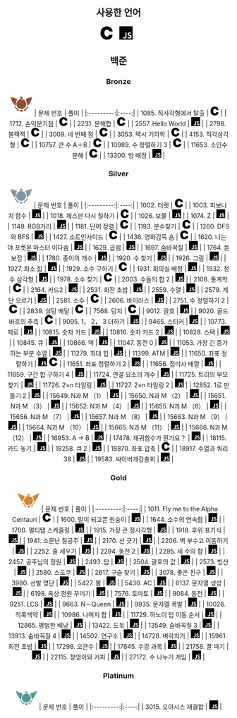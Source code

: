 <div align='center'>

## 사용한 언어

<img src='https://github.com/SWARVY/Algorithm/raw/main/icons/c.svg' alt='icon' style='width: 30px; height: 30px; margin-right: 10px;' />
<img src='https://github.com/SWARVY/Algorithm/raw/main/icons/javascript.svg' alt='icon' style='width: 30px; height: 30px; margin-right: 10px;' />

</div>
<div align='center'>

## 백준

### Bronze
<img src='https://github.com/SWARVY/Algorithm/raw/main/icons/tier_bronze.png' alt='Bronze' style='width: 50px; height: auto;'/>
| 문제 번호 | 풀이 |
|:---------:|:----:|
| 1085. 직사각형에서 탈출 | <a href='https://github.com/SWARVY/Algorithm/tree/main/백준/Bronze/1085. 직사각형에서 탈출/직사각형에서 탈출.c' target='_blank'><img src='https://github.com/SWARVY/Algorithm/raw/main/icons/c.svg' alt='c' style='width: 20px; height: 20px;'/></a> |
| 1712. 손익분기점 | <a href='https://github.com/SWARVY/Algorithm/tree/main/백준/Bronze/1712. 손익분기점/손익분기점.c' target='_blank'><img src='https://github.com/SWARVY/Algorithm/raw/main/icons/c.svg' alt='c' style='width: 20px; height: 20px;'/></a> |
| 2231. 분해합 | <a href='https://github.com/SWARVY/Algorithm/tree/main/백준/Bronze/2231. 분해합/분해합.c' target='_blank'><img src='https://github.com/SWARVY/Algorithm/raw/main/icons/c.svg' alt='c' style='width: 20px; height: 20px;'/></a> |
| 2557. Hello World | <a href='https://github.com/SWARVY/Algorithm/tree/main/백준/Bronze/2557. Hello World/Hello World.js' target='_blank'><img src='https://github.com/SWARVY/Algorithm/raw/main/icons/js.svg' alt='js' style='width: 20px; height: 20px;'/></a> |
| 2798. 블랙잭 | <a href='https://github.com/SWARVY/Algorithm/tree/main/백준/Bronze/2798. 블랙잭/블랙잭.c' target='_blank'><img src='https://github.com/SWARVY/Algorithm/raw/main/icons/c.svg' alt='c' style='width: 20px; height: 20px;'/></a> |
| 3009. 네 번째 점 | <a href='https://github.com/SWARVY/Algorithm/tree/main/백준/Bronze/3009. 네 번째 점/네 번째 점.c' target='_blank'><img src='https://github.com/SWARVY/Algorithm/raw/main/icons/c.svg' alt='c' style='width: 20px; height: 20px;'/></a> |
| 3053. 택시 기하학 | <a href='https://github.com/SWARVY/Algorithm/tree/main/백준/Bronze/3053. 택시 기하학/택시 기하학.c' target='_blank'><img src='https://github.com/SWARVY/Algorithm/raw/main/icons/c.svg' alt='c' style='width: 20px; height: 20px;'/></a> |
| 4153. 직각삼각형 | <a href='https://github.com/SWARVY/Algorithm/tree/main/백준/Bronze/4153. 직각삼각형/직각삼각형.c' target='_blank'><img src='https://github.com/SWARVY/Algorithm/raw/main/icons/c.svg' alt='c' style='width: 20px; height: 20px;'/></a> |
| 10757. 큰 수 A＋B | <a href='https://github.com/SWARVY/Algorithm/tree/main/백준/Bronze/10757. 큰 수 A＋B/큰 수 A＋B.c' target='_blank'><img src='https://github.com/SWARVY/Algorithm/raw/main/icons/c.svg' alt='c' style='width: 20px; height: 20px;'/></a> |
| 10989. 수 정렬하기 3 | <a href='https://github.com/SWARVY/Algorithm/tree/main/백준/Bronze/10989. 수 정렬하기 3/수 정렬하기 3.c' target='_blank'><img src='https://github.com/SWARVY/Algorithm/raw/main/icons/c.svg' alt='c' style='width: 20px; height: 20px;'/></a> |
| 11653. 소인수분해 | <a href='https://github.com/SWARVY/Algorithm/tree/main/백준/Bronze/11653. 소인수분해/소인수분해.c' target='_blank'><img src='https://github.com/SWARVY/Algorithm/raw/main/icons/c.svg' alt='c' style='width: 20px; height: 20px;'/></a> |
| 13300. 방 배정 | <a href='https://github.com/SWARVY/Algorithm/tree/main/백준/Bronze/13300. 방 배정/방 배정.js' target='_blank'><img src='https://github.com/SWARVY/Algorithm/raw/main/icons/js.svg' alt='js' style='width: 20px; height: 20px;'/></a> |

### Silver
<img src='https://github.com/SWARVY/Algorithm/raw/main/icons/tier_silver.png' alt='Silver' style='width: 50px; height: auto;'/>
| 문제 번호 | 풀이 |
|:---------:|:----:|
| 1002. 터렛 | <a href='https://github.com/SWARVY/Algorithm/tree/main/백준/Silver/1002. 터렛/터렛.c' target='_blank'><img src='https://github.com/SWARVY/Algorithm/raw/main/icons/c.svg' alt='c' style='width: 20px; height: 20px;'/></a> |
| 1003. 피보나치 함수 | <a href='https://github.com/SWARVY/Algorithm/tree/main/백준/Silver/1003. 피보나치 함수/피보나치 함수.js' target='_blank'><img src='https://github.com/SWARVY/Algorithm/raw/main/icons/js.svg' alt='js' style='width: 20px; height: 20px;'/></a> |
| 1018. 체스판 다시 칠하기 | <a href='https://github.com/SWARVY/Algorithm/tree/main/백준/Silver/1018. 체스판 다시 칠하기/체스판 다시 칠하기.c' target='_blank'><img src='https://github.com/SWARVY/Algorithm/raw/main/icons/c.svg' alt='c' style='width: 20px; height: 20px;'/></a> |
| 1026. 보물 | <a href='https://github.com/SWARVY/Algorithm/tree/main/백준/Silver/1026. 보물/보물.js' target='_blank'><img src='https://github.com/SWARVY/Algorithm/raw/main/icons/js.svg' alt='js' style='width: 20px; height: 20px;'/></a> |
| 1074. Z | <a href='https://github.com/SWARVY/Algorithm/tree/main/백준/Silver/1074. Z/Z.js' target='_blank'><img src='https://github.com/SWARVY/Algorithm/raw/main/icons/js.svg' alt='js' style='width: 20px; height: 20px;'/></a> |
| 1149. RGB거리 | <a href='https://github.com/SWARVY/Algorithm/tree/main/백준/Silver/1149. RGB거리/RGB거리.js' target='_blank'><img src='https://github.com/SWARVY/Algorithm/raw/main/icons/js.svg' alt='js' style='width: 20px; height: 20px;'/></a> |
| 1181. 단어 정렬 | <a href='https://github.com/SWARVY/Algorithm/tree/main/백준/Silver/1181. 단어 정렬/단어 정렬.c' target='_blank'><img src='https://github.com/SWARVY/Algorithm/raw/main/icons/c.svg' alt='c' style='width: 20px; height: 20px;'/></a> |
| 1193. 분수찾기 | <a href='https://github.com/SWARVY/Algorithm/tree/main/백준/Silver/1193. 분수찾기/분수찾기.c' target='_blank'><img src='https://github.com/SWARVY/Algorithm/raw/main/icons/c.svg' alt='c' style='width: 20px; height: 20px;'/></a> |
| 1260. DFS와 BFS | <a href='https://github.com/SWARVY/Algorithm/tree/main/백준/Silver/1260. DFS와 BFS/DFS와 BFS.js' target='_blank'><img src='https://github.com/SWARVY/Algorithm/raw/main/icons/js.svg' alt='js' style='width: 20px; height: 20px;'/></a> |
| 1427. 소트인사이드 | <a href='https://github.com/SWARVY/Algorithm/tree/main/백준/Silver/1427. 소트인사이드/소트인사이드.c' target='_blank'><img src='https://github.com/SWARVY/Algorithm/raw/main/icons/c.svg' alt='c' style='width: 20px; height: 20px;'/></a> |
| 1436. 영화감독 숌 | <a href='https://github.com/SWARVY/Algorithm/tree/main/백준/Silver/1436. 영화감독 숌/영화감독 숌.c' target='_blank'><img src='https://github.com/SWARVY/Algorithm/raw/main/icons/c.svg' alt='c' style='width: 20px; height: 20px;'/></a> |
| 1620. 나는야 포켓몬 마스터 이다솜 | <a href='https://github.com/SWARVY/Algorithm/tree/main/백준/Silver/1620. 나는야 포켓몬 마스터 이다솜/나는야 포켓몬 마스터 이다솜.js' target='_blank'><img src='https://github.com/SWARVY/Algorithm/raw/main/icons/js.svg' alt='js' style='width: 20px; height: 20px;'/></a> |
| 1629. 곱셈 | <a href='https://github.com/SWARVY/Algorithm/tree/main/백준/Silver/1629. 곱셈/곱셈.js' target='_blank'><img src='https://github.com/SWARVY/Algorithm/raw/main/icons/js.svg' alt='js' style='width: 20px; height: 20px;'/></a> |
| 1697. 숨바꼭질 | <a href='https://github.com/SWARVY/Algorithm/tree/main/백준/Silver/1697. 숨바꼭질/숨바꼭질.js' target='_blank'><img src='https://github.com/SWARVY/Algorithm/raw/main/icons/js.svg' alt='js' style='width: 20px; height: 20px;'/></a> |
| 1764. 듣보잡 | <a href='https://github.com/SWARVY/Algorithm/tree/main/백준/Silver/1764. 듣보잡/듣보잡.js' target='_blank'><img src='https://github.com/SWARVY/Algorithm/raw/main/icons/js.svg' alt='js' style='width: 20px; height: 20px;'/></a> |
| 1780. 종이의 개수 | <a href='https://github.com/SWARVY/Algorithm/tree/main/백준/Silver/1780. 종이의 개수/종이의 개수.js' target='_blank'><img src='https://github.com/SWARVY/Algorithm/raw/main/icons/js.svg' alt='js' style='width: 20px; height: 20px;'/></a> |
| 1920. 수 찾기 | <a href='https://github.com/SWARVY/Algorithm/tree/main/백준/Silver/1920. 수 찾기/수 찾기.js' target='_blank'><img src='https://github.com/SWARVY/Algorithm/raw/main/icons/js.svg' alt='js' style='width: 20px; height: 20px;'/></a> |
| 1926. 그림 | <a href='https://github.com/SWARVY/Algorithm/tree/main/백준/Silver/1926. 그림/그림.js' target='_blank'><img src='https://github.com/SWARVY/Algorithm/raw/main/icons/js.svg' alt='js' style='width: 20px; height: 20px;'/></a> |
| 1927. 최소 힙 | <a href='https://github.com/SWARVY/Algorithm/tree/main/백준/Silver/1927. 최소 힙/최소 힙.js' target='_blank'><img src='https://github.com/SWARVY/Algorithm/raw/main/icons/js.svg' alt='js' style='width: 20px; height: 20px;'/></a> |
| 1929. 소수 구하기 | <a href='https://github.com/SWARVY/Algorithm/tree/main/백준/Silver/1929. 소수 구하기/소수 구하기.c' target='_blank'><img src='https://github.com/SWARVY/Algorithm/raw/main/icons/c.svg' alt='c' style='width: 20px; height: 20px;'/></a> |
| 1931. 회의실 배정 | <a href='https://github.com/SWARVY/Algorithm/tree/main/백준/Silver/1931. 회의실 배정/회의실 배정.js' target='_blank'><img src='https://github.com/SWARVY/Algorithm/raw/main/icons/js.svg' alt='js' style='width: 20px; height: 20px;'/></a> |
| 1932. 정수 삼각형 | <a href='https://github.com/SWARVY/Algorithm/tree/main/백준/Silver/1932. 정수 삼각형/정수 삼각형.js' target='_blank'><img src='https://github.com/SWARVY/Algorithm/raw/main/icons/js.svg' alt='js' style='width: 20px; height: 20px;'/></a> |
| 1978. 소수 찾기 | <a href='https://github.com/SWARVY/Algorithm/tree/main/백준/Silver/1978. 소수 찾기/소수 찾기.c' target='_blank'><img src='https://github.com/SWARVY/Algorithm/raw/main/icons/c.svg' alt='c' style='width: 20px; height: 20px;'/></a> |
| 2003. 수들의 합 2 | <a href='https://github.com/SWARVY/Algorithm/tree/main/백준/Silver/2003. 수들의 합 2/수들의 합 2.js' target='_blank'><img src='https://github.com/SWARVY/Algorithm/raw/main/icons/js.svg' alt='js' style='width: 20px; height: 20px;'/></a> |
| 2108. 통계학 | <a href='https://github.com/SWARVY/Algorithm/tree/main/백준/Silver/2108. 통계학/통계학.c' target='_blank'><img src='https://github.com/SWARVY/Algorithm/raw/main/icons/c.svg' alt='c' style='width: 20px; height: 20px;'/></a> |
| 2164. 카드2 | <a href='https://github.com/SWARVY/Algorithm/tree/main/백준/Silver/2164. 카드2/카드2.js' target='_blank'><img src='https://github.com/SWARVY/Algorithm/raw/main/icons/js.svg' alt='js' style='width: 20px; height: 20px;'/></a> |
| 2531. 회전 초밥 | <a href='https://github.com/SWARVY/Algorithm/tree/main/백준/Silver/2531. 회전 초밥/회전 초밥.js' target='_blank'><img src='https://github.com/SWARVY/Algorithm/raw/main/icons/js.svg' alt='js' style='width: 20px; height: 20px;'/></a> |
| 2559. 수열 | <a href='https://github.com/SWARVY/Algorithm/tree/main/백준/Silver/2559. 수열/수열.js' target='_blank'><img src='https://github.com/SWARVY/Algorithm/raw/main/icons/js.svg' alt='js' style='width: 20px; height: 20px;'/></a> |
| 2579. 계단 오르기 | <a href='https://github.com/SWARVY/Algorithm/tree/main/백준/Silver/2579. 계단 오르기/계단 오르기.js' target='_blank'><img src='https://github.com/SWARVY/Algorithm/raw/main/icons/js.svg' alt='js' style='width: 20px; height: 20px;'/></a> |
| 2581. 소수 | <a href='https://github.com/SWARVY/Algorithm/tree/main/백준/Silver/2581. 소수/소수.c' target='_blank'><img src='https://github.com/SWARVY/Algorithm/raw/main/icons/c.svg' alt='c' style='width: 20px; height: 20px;'/></a> |
| 2606. 바이러스 | <a href='https://github.com/SWARVY/Algorithm/tree/main/백준/Silver/2606. 바이러스/바이러스.js' target='_blank'><img src='https://github.com/SWARVY/Algorithm/raw/main/icons/js.svg' alt='js' style='width: 20px; height: 20px;'/></a> |
| 2751. 수 정렬하기 2 | <a href='https://github.com/SWARVY/Algorithm/tree/main/백준/Silver/2751. 수 정렬하기 2/수 정렬하기 2.c' target='_blank'><img src='https://github.com/SWARVY/Algorithm/raw/main/icons/c.svg' alt='c' style='width: 20px; height: 20px;'/></a> |
| 2839. 설탕 배달 | <a href='https://github.com/SWARVY/Algorithm/tree/main/백준/Silver/2839. 설탕 배달/설탕 배달.c' target='_blank'><img src='https://github.com/SWARVY/Algorithm/raw/main/icons/c.svg' alt='c' style='width: 20px; height: 20px;'/></a> |
| 7568. 덩치 | <a href='https://github.com/SWARVY/Algorithm/tree/main/백준/Silver/7568. 덩치/덩치.c' target='_blank'><img src='https://github.com/SWARVY/Algorithm/raw/main/icons/c.svg' alt='c' style='width: 20px; height: 20px;'/></a> |
| 9012. 괄호 | <a href='https://github.com/SWARVY/Algorithm/tree/main/백준/Silver/9012. 괄호/괄호.js' target='_blank'><img src='https://github.com/SWARVY/Algorithm/raw/main/icons/js.svg' alt='js' style='width: 20px; height: 20px;'/></a> |
| 9020. 골드바흐의 추측 | <a href='https://github.com/SWARVY/Algorithm/tree/main/백준/Silver/9020. 골드바흐의 추측/골드바흐의 추측.c' target='_blank'><img src='https://github.com/SWARVY/Algorithm/raw/main/icons/c.svg' alt='c' style='width: 20px; height: 20px;'/></a> |
| 9095. 1， 2， 3 더하기 | <a href='https://github.com/SWARVY/Algorithm/tree/main/백준/Silver/9095. 1， 2， 3 더하기/1， 2， 3 더하기.js' target='_blank'><img src='https://github.com/SWARVY/Algorithm/raw/main/icons/js.svg' alt='js' style='width: 20px; height: 20px;'/></a> |
| 9465. 스티커 | <a href='https://github.com/SWARVY/Algorithm/tree/main/백준/Silver/9465. 스티커/스티커.js' target='_blank'><img src='https://github.com/SWARVY/Algorithm/raw/main/icons/js.svg' alt='js' style='width: 20px; height: 20px;'/></a> |
| 10773. 제로 | <a href='https://github.com/SWARVY/Algorithm/tree/main/백준/Silver/10773. 제로/제로.js' target='_blank'><img src='https://github.com/SWARVY/Algorithm/raw/main/icons/js.svg' alt='js' style='width: 20px; height: 20px;'/></a> |
| 10815. 숫자 카드 | <a href='https://github.com/SWARVY/Algorithm/tree/main/백준/Silver/10815. 숫자 카드/숫자 카드.js' target='_blank'><img src='https://github.com/SWARVY/Algorithm/raw/main/icons/js.svg' alt='js' style='width: 20px; height: 20px;'/></a> |
| 10816. 숫자 카드 2 | <a href='https://github.com/SWARVY/Algorithm/tree/main/백준/Silver/10816. 숫자 카드 2/숫자 카드 2.js' target='_blank'><img src='https://github.com/SWARVY/Algorithm/raw/main/icons/js.svg' alt='js' style='width: 20px; height: 20px;'/></a> |
| 10828. 스택 | <a href='https://github.com/SWARVY/Algorithm/tree/main/백준/Silver/10828. 스택/스택.js' target='_blank'><img src='https://github.com/SWARVY/Algorithm/raw/main/icons/js.svg' alt='js' style='width: 20px; height: 20px;'/></a> |
| 10845. 큐 | <a href='https://github.com/SWARVY/Algorithm/tree/main/백준/Silver/10845. 큐/큐.js' target='_blank'><img src='https://github.com/SWARVY/Algorithm/raw/main/icons/js.svg' alt='js' style='width: 20px; height: 20px;'/></a> |
| 10866. 덱 | <a href='https://github.com/SWARVY/Algorithm/tree/main/백준/Silver/10866. 덱/덱.js' target='_blank'><img src='https://github.com/SWARVY/Algorithm/raw/main/icons/js.svg' alt='js' style='width: 20px; height: 20px;'/></a> |
| 11047. 동전 0 | <a href='https://github.com/SWARVY/Algorithm/tree/main/백준/Silver/11047. 동전 0/동전 0.js' target='_blank'><img src='https://github.com/SWARVY/Algorithm/raw/main/icons/js.svg' alt='js' style='width: 20px; height: 20px;'/></a> |
| 11053. 가장 긴 증가하는 부분 수열 | <a href='https://github.com/SWARVY/Algorithm/tree/main/백준/Silver/11053. 가장 긴 증가하는 부분 수열/가장 긴 증가하는 부분 수열.js' target='_blank'><img src='https://github.com/SWARVY/Algorithm/raw/main/icons/js.svg' alt='js' style='width: 20px; height: 20px;'/></a> |
| 11279. 최대 힙 | <a href='https://github.com/SWARVY/Algorithm/tree/main/백준/Silver/11279. 최대 힙/최대 힙.js' target='_blank'><img src='https://github.com/SWARVY/Algorithm/raw/main/icons/js.svg' alt='js' style='width: 20px; height: 20px;'/></a> |
| 11399. ATM | <a href='https://github.com/SWARVY/Algorithm/tree/main/백준/Silver/11399. ATM/ATM.js' target='_blank'><img src='https://github.com/SWARVY/Algorithm/raw/main/icons/js.svg' alt='js' style='width: 20px; height: 20px;'/></a> |
| 11650. 좌표 정렬하기 | <a href='https://github.com/SWARVY/Algorithm/tree/main/백준/Silver/11650. 좌표 정렬하기/좌표 정렬하기.js' target='_blank'><img src='https://github.com/SWARVY/Algorithm/raw/main/icons/js.svg' alt='js' style='width: 20px; height: 20px;'/></a> <a href='https://github.com/SWARVY/Algorithm/tree/main/백준/Silver/11650. 좌표 정렬하기/좌표 정렬하기.c' target='_blank'><img src='https://github.com/SWARVY/Algorithm/raw/main/icons/c.svg' alt='c' style='width: 20px; height: 20px;'/></a> |
| 11651. 좌표 정렬하기 2 | <a href='https://github.com/SWARVY/Algorithm/tree/main/백준/Silver/11651. 좌표 정렬하기 2/좌표 정렬하기 2.js' target='_blank'><img src='https://github.com/SWARVY/Algorithm/raw/main/icons/js.svg' alt='js' style='width: 20px; height: 20px;'/></a> |
| 11656. 접미사 배열 | <a href='https://github.com/SWARVY/Algorithm/tree/main/백준/Silver/11656. 접미사 배열/접미사 배열.js' target='_blank'><img src='https://github.com/SWARVY/Algorithm/raw/main/icons/js.svg' alt='js' style='width: 20px; height: 20px;'/></a> |
| 11659. 구간 합 구하기 4 | <a href='https://github.com/SWARVY/Algorithm/tree/main/백준/Silver/11659. 구간 합 구하기 4/구간 합 구하기 4.js' target='_blank'><img src='https://github.com/SWARVY/Algorithm/raw/main/icons/js.svg' alt='js' style='width: 20px; height: 20px;'/></a> |
| 11724. 연결 요소의 개수 | <a href='https://github.com/SWARVY/Algorithm/tree/main/백준/Silver/11724. 연결 요소의 개수/연결 요소의 개수.js' target='_blank'><img src='https://github.com/SWARVY/Algorithm/raw/main/icons/js.svg' alt='js' style='width: 20px; height: 20px;'/></a> |
| 11725. 트리의 부모 찾기 | <a href='https://github.com/SWARVY/Algorithm/tree/main/백준/Silver/11725. 트리의 부모 찾기/트리의 부모 찾기.js' target='_blank'><img src='https://github.com/SWARVY/Algorithm/raw/main/icons/js.svg' alt='js' style='width: 20px; height: 20px;'/></a> |
| 11726. 2×n 타일링 | <a href='https://github.com/SWARVY/Algorithm/tree/main/백준/Silver/11726. 2×n 타일링/2×n 타일링.js' target='_blank'><img src='https://github.com/SWARVY/Algorithm/raw/main/icons/js.svg' alt='js' style='width: 20px; height: 20px;'/></a> |
| 11727. 2×n 타일링 2 | <a href='https://github.com/SWARVY/Algorithm/tree/main/백준/Silver/11727. 2×n 타일링 2/2×n 타일링 2.js' target='_blank'><img src='https://github.com/SWARVY/Algorithm/raw/main/icons/js.svg' alt='js' style='width: 20px; height: 20px;'/></a> |
| 12852. 1로 만들기 2 | <a href='https://github.com/SWARVY/Algorithm/tree/main/백준/Silver/12852. 1로 만들기 2/1로 만들기 2.js' target='_blank'><img src='https://github.com/SWARVY/Algorithm/raw/main/icons/js.svg' alt='js' style='width: 20px; height: 20px;'/></a> |
| 15649. N과 M （1） | <a href='https://github.com/SWARVY/Algorithm/tree/main/백준/Silver/15649. N과 M （1）/N과 M （1）.js' target='_blank'><img src='https://github.com/SWARVY/Algorithm/raw/main/icons/js.svg' alt='js' style='width: 20px; height: 20px;'/></a> |
| 15650. N과 M （2） | <a href='https://github.com/SWARVY/Algorithm/tree/main/백준/Silver/15650. N과 M （2）/N과 M （2）.js' target='_blank'><img src='https://github.com/SWARVY/Algorithm/raw/main/icons/js.svg' alt='js' style='width: 20px; height: 20px;'/></a> |
| 15651. N과 M （3） | <a href='https://github.com/SWARVY/Algorithm/tree/main/백준/Silver/15651. N과 M （3）/N과 M （3）.js' target='_blank'><img src='https://github.com/SWARVY/Algorithm/raw/main/icons/js.svg' alt='js' style='width: 20px; height: 20px;'/></a> |
| 15652. N과 M （4） | <a href='https://github.com/SWARVY/Algorithm/tree/main/백준/Silver/15652. N과 M （4）/N과 M （4）.js' target='_blank'><img src='https://github.com/SWARVY/Algorithm/raw/main/icons/js.svg' alt='js' style='width: 20px; height: 20px;'/></a> |
| 15655. N과 M （6） | <a href='https://github.com/SWARVY/Algorithm/tree/main/백준/Silver/15655. N과 M （6）/N과 M （6）.js' target='_blank'><img src='https://github.com/SWARVY/Algorithm/raw/main/icons/js.svg' alt='js' style='width: 20px; height: 20px;'/></a> |
| 15656. N과 M （7） | <a href='https://github.com/SWARVY/Algorithm/tree/main/백준/Silver/15656. N과 M （7）/N과 M （7）.js' target='_blank'><img src='https://github.com/SWARVY/Algorithm/raw/main/icons/js.svg' alt='js' style='width: 20px; height: 20px;'/></a> |
| 15657. N과 M （8） | <a href='https://github.com/SWARVY/Algorithm/tree/main/백준/Silver/15657. N과 M （8）/N과 M （8）.js' target='_blank'><img src='https://github.com/SWARVY/Algorithm/raw/main/icons/js.svg' alt='js' style='width: 20px; height: 20px;'/></a> |
| 15663. N과 M （9） | <a href='https://github.com/SWARVY/Algorithm/tree/main/백준/Silver/15663. N과 M （9）/N과 M （9）.js' target='_blank'><img src='https://github.com/SWARVY/Algorithm/raw/main/icons/js.svg' alt='js' style='width: 20px; height: 20px;'/></a> |
| 15664. N과 M （10） | <a href='https://github.com/SWARVY/Algorithm/tree/main/백준/Silver/15664. N과 M （10）/N과 M （10）.js' target='_blank'><img src='https://github.com/SWARVY/Algorithm/raw/main/icons/js.svg' alt='js' style='width: 20px; height: 20px;'/></a> |
| 15665. N과 M （11） | <a href='https://github.com/SWARVY/Algorithm/tree/main/백준/Silver/15665. N과 M （11）/N과 M （11）.js' target='_blank'><img src='https://github.com/SWARVY/Algorithm/raw/main/icons/js.svg' alt='js' style='width: 20px; height: 20px;'/></a> |
| 15666. N과 M （12） | <a href='https://github.com/SWARVY/Algorithm/tree/main/백준/Silver/15666. N과 M （12）/N과 M （12）.js' target='_blank'><img src='https://github.com/SWARVY/Algorithm/raw/main/icons/js.svg' alt='js' style='width: 20px; height: 20px;'/></a> |
| 16953. A → B | <a href='https://github.com/SWARVY/Algorithm/tree/main/백준/Silver/16953. A → B/A → B.js' target='_blank'><img src='https://github.com/SWARVY/Algorithm/raw/main/icons/js.svg' alt='js' style='width: 20px; height: 20px;'/></a> |
| 17478. 재귀함수가 뭔가요？ | <a href='https://github.com/SWARVY/Algorithm/tree/main/백준/Silver/17478. 재귀함수가 뭔가요？/재귀함수가 뭔가요？.js' target='_blank'><img src='https://github.com/SWARVY/Algorithm/raw/main/icons/js.svg' alt='js' style='width: 20px; height: 20px;'/></a> |
| 18115. 카드 놓기 | <a href='https://github.com/SWARVY/Algorithm/tree/main/백준/Silver/18115. 카드 놓기/카드 놓기.js' target='_blank'><img src='https://github.com/SWARVY/Algorithm/raw/main/icons/js.svg' alt='js' style='width: 20px; height: 20px;'/></a> |
| 18258. 큐 2 | <a href='https://github.com/SWARVY/Algorithm/tree/main/백준/Silver/18258. 큐 2/큐 2.js' target='_blank'><img src='https://github.com/SWARVY/Algorithm/raw/main/icons/js.svg' alt='js' style='width: 20px; height: 20px;'/></a> |
| 18870. 좌표 압축 | <a href='https://github.com/SWARVY/Algorithm/tree/main/백준/Silver/18870. 좌표 압축/좌표 압축.c' target='_blank'><img src='https://github.com/SWARVY/Algorithm/raw/main/icons/c.svg' alt='c' style='width: 20px; height: 20px;'/></a> |
| 18917. 수열과 쿼리 38 | <a href='https://github.com/SWARVY/Algorithm/tree/main/백준/Silver/18917. 수열과 쿼리 38/수열과 쿼리 38.js' target='_blank'><img src='https://github.com/SWARVY/Algorithm/raw/main/icons/js.svg' alt='js' style='width: 20px; height: 20px;'/></a> |
| 19583. 싸이버개강총회 | <a href='https://github.com/SWARVY/Algorithm/tree/main/백준/Silver/19583. 싸이버개강총회/싸이버개강총회.js' target='_blank'><img src='https://github.com/SWARVY/Algorithm/raw/main/icons/js.svg' alt='js' style='width: 20px; height: 20px;'/></a> |

### Gold
<img src='https://github.com/SWARVY/Algorithm/raw/main/icons/tier_gold.png' alt='Gold' style='width: 50px; height: auto;'/>
| 문제 번호 | 풀이 |
|:---------:|:----:|
| 1011. Fly me to the Alpha Centauri | <a href='https://github.com/SWARVY/Algorithm/tree/main/백준/Gold/1011. Fly me to the Alpha Centauri/Fly me to the Alpha Centauri.c' target='_blank'><img src='https://github.com/SWARVY/Algorithm/raw/main/icons/c.svg' alt='c' style='width: 20px; height: 20px;'/></a> |
| 1600. 말이 되고픈 원숭이 | <a href='https://github.com/SWARVY/Algorithm/tree/main/백준/Gold/1600. 말이 되고픈 원숭이/말이 되고픈 원숭이.js' target='_blank'><img src='https://github.com/SWARVY/Algorithm/raw/main/icons/js.svg' alt='js' style='width: 20px; height: 20px;'/></a> |
| 1644. 소수의 연속합 | <a href='https://github.com/SWARVY/Algorithm/tree/main/백준/Gold/1644. 소수의 연속합/소수의 연속합.js' target='_blank'><img src='https://github.com/SWARVY/Algorithm/raw/main/icons/js.svg' alt='js' style='width: 20px; height: 20px;'/></a> |
| 1700. 멀티탭 스케줄링 | <a href='https://github.com/SWARVY/Algorithm/tree/main/백준/Gold/1700. 멀티탭 스케줄링/멀티탭 스케줄링.js' target='_blank'><img src='https://github.com/SWARVY/Algorithm/raw/main/icons/js.svg' alt='js' style='width: 20px; height: 20px;'/></a> |
| 1915. 가장 큰 정사각형 | <a href='https://github.com/SWARVY/Algorithm/tree/main/백준/Gold/1915. 가장 큰 정사각형/가장 큰 정사각형.js' target='_blank'><img src='https://github.com/SWARVY/Algorithm/raw/main/icons/js.svg' alt='js' style='width: 20px; height: 20px;'/></a> |
| 1918. 후위 표기식 | <a href='https://github.com/SWARVY/Algorithm/tree/main/백준/Gold/1918. 후위 표기식/후위 표기식.js' target='_blank'><img src='https://github.com/SWARVY/Algorithm/raw/main/icons/js.svg' alt='js' style='width: 20px; height: 20px;'/></a> |
| 1941. 소문난 칠공주 | <a href='https://github.com/SWARVY/Algorithm/tree/main/백준/Gold/1941. 소문난 칠공주/소문난 칠공주.js' target='_blank'><img src='https://github.com/SWARVY/Algorithm/raw/main/icons/js.svg' alt='js' style='width: 20px; height: 20px;'/></a> |
| 2170. 선 긋기 | <a href='https://github.com/SWARVY/Algorithm/tree/main/백준/Gold/2170. 선 긋기/선 긋기.js' target='_blank'><img src='https://github.com/SWARVY/Algorithm/raw/main/icons/js.svg' alt='js' style='width: 20px; height: 20px;'/></a> |
| 2206. 벽 부수고 이동하기 | <a href='https://github.com/SWARVY/Algorithm/tree/main/백준/Gold/2206. 벽 부수고 이동하기/벽 부수고 이동하기.js' target='_blank'><img src='https://github.com/SWARVY/Algorithm/raw/main/icons/js.svg' alt='js' style='width: 20px; height: 20px;'/></a> |
| 2252. 줄 세우기 | <a href='https://github.com/SWARVY/Algorithm/tree/main/백준/Gold/2252. 줄 세우기/줄 세우기.js' target='_blank'><img src='https://github.com/SWARVY/Algorithm/raw/main/icons/js.svg' alt='js' style='width: 20px; height: 20px;'/></a> |
| 2294. 동전 2 | <a href='https://github.com/SWARVY/Algorithm/tree/main/백준/Gold/2294. 동전 2/동전 2.js' target='_blank'><img src='https://github.com/SWARVY/Algorithm/raw/main/icons/js.svg' alt='js' style='width: 20px; height: 20px;'/></a> |
| 2295. 세 수의 합 | <a href='https://github.com/SWARVY/Algorithm/tree/main/백준/Gold/2295. 세 수의 합/세 수의 합.js' target='_blank'><img src='https://github.com/SWARVY/Algorithm/raw/main/icons/js.svg' alt='js' style='width: 20px; height: 20px;'/></a> |
| 2457. 공주님의 정원 | <a href='https://github.com/SWARVY/Algorithm/tree/main/백준/Gold/2457. 공주님의 정원/공주님의 정원.js' target='_blank'><img src='https://github.com/SWARVY/Algorithm/raw/main/icons/js.svg' alt='js' style='width: 20px; height: 20px;'/></a> |
| 2493. 탑 | <a href='https://github.com/SWARVY/Algorithm/tree/main/백준/Gold/2493. 탑/탑.js' target='_blank'><img src='https://github.com/SWARVY/Algorithm/raw/main/icons/js.svg' alt='js' style='width: 20px; height: 20px;'/></a> |
| 2504. 괄호의 값 | <a href='https://github.com/SWARVY/Algorithm/tree/main/백준/Gold/2504. 괄호의 값/괄호의 값.js' target='_blank'><img src='https://github.com/SWARVY/Algorithm/raw/main/icons/js.svg' alt='js' style='width: 20px; height: 20px;'/></a> |
| 2573. 빙산 | <a href='https://github.com/SWARVY/Algorithm/tree/main/백준/Gold/2573. 빙산/빙산.js' target='_blank'><img src='https://github.com/SWARVY/Algorithm/raw/main/icons/js.svg' alt='js' style='width: 20px; height: 20px;'/></a> |
| 2580. 스도쿠 | <a href='https://github.com/SWARVY/Algorithm/tree/main/백준/Gold/2580. 스도쿠/스도쿠.js' target='_blank'><img src='https://github.com/SWARVY/Algorithm/raw/main/icons/js.svg' alt='js' style='width: 20px; height: 20px;'/></a> |
| 2617. 구슬 찾기 | <a href='https://github.com/SWARVY/Algorithm/tree/main/백준/Gold/2617. 구슬 찾기/구슬 찾기.js' target='_blank'><img src='https://github.com/SWARVY/Algorithm/raw/main/icons/js.svg' alt='js' style='width: 20px; height: 20px;'/></a> |
| 3078. 좋은 친구 | <a href='https://github.com/SWARVY/Algorithm/tree/main/백준/Gold/3078. 좋은 친구/좋은 친구.js' target='_blank'><img src='https://github.com/SWARVY/Algorithm/raw/main/icons/js.svg' alt='js' style='width: 20px; height: 20px;'/></a> |
| 3980. 선발 명단 | <a href='https://github.com/SWARVY/Algorithm/tree/main/백준/Gold/3980. 선발 명단/선발 명단.js' target='_blank'><img src='https://github.com/SWARVY/Algorithm/raw/main/icons/js.svg' alt='js' style='width: 20px; height: 20px;'/></a> |
| 5427. 불 | <a href='https://github.com/SWARVY/Algorithm/tree/main/백준/Gold/5427. 불/불.js' target='_blank'><img src='https://github.com/SWARVY/Algorithm/raw/main/icons/js.svg' alt='js' style='width: 20px; height: 20px;'/></a> |
| 5430. AC | <a href='https://github.com/SWARVY/Algorithm/tree/main/백준/Gold/5430. AC/AC.js' target='_blank'><img src='https://github.com/SWARVY/Algorithm/raw/main/icons/js.svg' alt='js' style='width: 20px; height: 20px;'/></a> |
| 6137. 문자열 생성 | <a href='https://github.com/SWARVY/Algorithm/tree/main/백준/Gold/6137. 문자열 생성/문자열 생성.js' target='_blank'><img src='https://github.com/SWARVY/Algorithm/raw/main/icons/js.svg' alt='js' style='width: 20px; height: 20px;'/></a> |
| 6198. 옥상 정원 꾸미기 | <a href='https://github.com/SWARVY/Algorithm/tree/main/백준/Gold/6198. 옥상 정원 꾸미기/옥상 정원 꾸미기.js' target='_blank'><img src='https://github.com/SWARVY/Algorithm/raw/main/icons/js.svg' alt='js' style='width: 20px; height: 20px;'/></a> |
| 7576. 토마토 | <a href='https://github.com/SWARVY/Algorithm/tree/main/백준/Gold/7576. 토마토/토마토.js' target='_blank'><img src='https://github.com/SWARVY/Algorithm/raw/main/icons/js.svg' alt='js' style='width: 20px; height: 20px;'/></a> |
| 9084. 동전 | <a href='https://github.com/SWARVY/Algorithm/tree/main/백준/Gold/9084. 동전/동전.js' target='_blank'><img src='https://github.com/SWARVY/Algorithm/raw/main/icons/js.svg' alt='js' style='width: 20px; height: 20px;'/></a> |
| 9251. LCS | <a href='https://github.com/SWARVY/Algorithm/tree/main/백준/Gold/9251. LCS/LCS.js' target='_blank'><img src='https://github.com/SWARVY/Algorithm/raw/main/icons/js.svg' alt='js' style='width: 20px; height: 20px;'/></a> |
| 9663. N－Queen | <a href='https://github.com/SWARVY/Algorithm/tree/main/백준/Gold/9663. N－Queen/N－Queen.js' target='_blank'><img src='https://github.com/SWARVY/Algorithm/raw/main/icons/js.svg' alt='js' style='width: 20px; height: 20px;'/></a> |
| 9935. 문자열 폭발 | <a href='https://github.com/SWARVY/Algorithm/tree/main/백준/Gold/9935. 문자열 폭발/문자열 폭발.js' target='_blank'><img src='https://github.com/SWARVY/Algorithm/raw/main/icons/js.svg' alt='js' style='width: 20px; height: 20px;'/></a> |
| 10026. 적록색약 | <a href='https://github.com/SWARVY/Algorithm/tree/main/백준/Gold/10026. 적록색약/적록색약.js' target='_blank'><img src='https://github.com/SWARVY/Algorithm/raw/main/icons/js.svg' alt='js' style='width: 20px; height: 20px;'/></a> |
| 10986. 나머지 합 | <a href='https://github.com/SWARVY/Algorithm/tree/main/백준/Gold/10986. 나머지 합/나머지 합.js' target='_blank'><img src='https://github.com/SWARVY/Algorithm/raw/main/icons/js.svg' alt='js' style='width: 20px; height: 20px;'/></a> |
| 11729. 하노이 탑 이동 순서 | <a href='https://github.com/SWARVY/Algorithm/tree/main/백준/Gold/11729. 하노이 탑 이동 순서/하노이 탑 이동 순서.js' target='_blank'><img src='https://github.com/SWARVY/Algorithm/raw/main/icons/js.svg' alt='js' style='width: 20px; height: 20px;'/></a> |
| 12865. 평범한 배낭 | <a href='https://github.com/SWARVY/Algorithm/tree/main/백준/Gold/12865. 평범한 배낭/평범한 배낭.js' target='_blank'><img src='https://github.com/SWARVY/Algorithm/raw/main/icons/js.svg' alt='js' style='width: 20px; height: 20px;'/></a> |
| 13422. 도둑 | <a href='https://github.com/SWARVY/Algorithm/tree/main/백준/Gold/13422. 도둑/도둑.js' target='_blank'><img src='https://github.com/SWARVY/Algorithm/raw/main/icons/js.svg' alt='js' style='width: 20px; height: 20px;'/></a> |
| 13549. 숨바꼭질 3 | <a href='https://github.com/SWARVY/Algorithm/tree/main/백준/Gold/13549. 숨바꼭질 3/숨바꼭질 3.js' target='_blank'><img src='https://github.com/SWARVY/Algorithm/raw/main/icons/js.svg' alt='js' style='width: 20px; height: 20px;'/></a> |
| 13913. 숨바꼭질 4 | <a href='https://github.com/SWARVY/Algorithm/tree/main/백준/Gold/13913. 숨바꼭질 4/숨바꼭질 4.js' target='_blank'><img src='https://github.com/SWARVY/Algorithm/raw/main/icons/js.svg' alt='js' style='width: 20px; height: 20px;'/></a> |
| 14502. 연구소 | <a href='https://github.com/SWARVY/Algorithm/tree/main/백준/Gold/14502. 연구소/연구소.js' target='_blank'><img src='https://github.com/SWARVY/Algorithm/raw/main/icons/js.svg' alt='js' style='width: 20px; height: 20px;'/></a> |
| 14728. 벼락치기 | <a href='https://github.com/SWARVY/Algorithm/tree/main/백준/Gold/14728. 벼락치기/벼락치기.js' target='_blank'><img src='https://github.com/SWARVY/Algorithm/raw/main/icons/js.svg' alt='js' style='width: 20px; height: 20px;'/></a> |
| 15961. 회전 초밥 | <a href='https://github.com/SWARVY/Algorithm/tree/main/백준/Gold/15961. 회전 초밥/회전 초밥.js' target='_blank'><img src='https://github.com/SWARVY/Algorithm/raw/main/icons/js.svg' alt='js' style='width: 20px; height: 20px;'/></a> |
| 17298. 오큰수 | <a href='https://github.com/SWARVY/Algorithm/tree/main/백준/Gold/17298. 오큰수/오큰수.js' target='_blank'><img src='https://github.com/SWARVY/Algorithm/raw/main/icons/js.svg' alt='js' style='width: 20px; height: 20px;'/></a> |
| 17845. 수강 과목 | <a href='https://github.com/SWARVY/Algorithm/tree/main/백준/Gold/17845. 수강 과목/수강 과목.js' target='_blank'><img src='https://github.com/SWARVY/Algorithm/raw/main/icons/js.svg' alt='js' style='width: 20px; height: 20px;'/></a> |
| 21758. 꿀 따기 | <a href='https://github.com/SWARVY/Algorithm/tree/main/백준/Gold/21758. 꿀 따기/꿀 따기.js' target='_blank'><img src='https://github.com/SWARVY/Algorithm/raw/main/icons/js.svg' alt='js' style='width: 20px; height: 20px;'/></a> |
| 22115. 창영이와 커피 | <a href='https://github.com/SWARVY/Algorithm/tree/main/백준/Gold/22115. 창영이와 커피/창영이와 커피.js' target='_blank'><img src='https://github.com/SWARVY/Algorithm/raw/main/icons/js.svg' alt='js' style='width: 20px; height: 20px;'/></a> |
| 27172. 수 나누기 게임 | <a href='https://github.com/SWARVY/Algorithm/tree/main/백준/Gold/27172. 수 나누기 게임/수 나누기 게임.js' target='_blank'><img src='https://github.com/SWARVY/Algorithm/raw/main/icons/js.svg' alt='js' style='width: 20px; height: 20px;'/></a> |

### Platinum
<img src='https://github.com/SWARVY/Algorithm/raw/main/icons/tier_platinum.png' alt='Platinum' style='width: 50px; height: auto;'/>
| 문제 번호 | 풀이 |
|:---------:|:----:|
| 3015. 오아시스 재결합 | <a href='https://github.com/SWARVY/Algorithm/tree/main/백준/Platinum/3015. 오아시스 재결합/오아시스 재결합.js' target='_blank'><img src='https://github.com/SWARVY/Algorithm/raw/main/icons/js.svg' alt='js' style='width: 20px; height: 20px;'/></a> |

</div>
